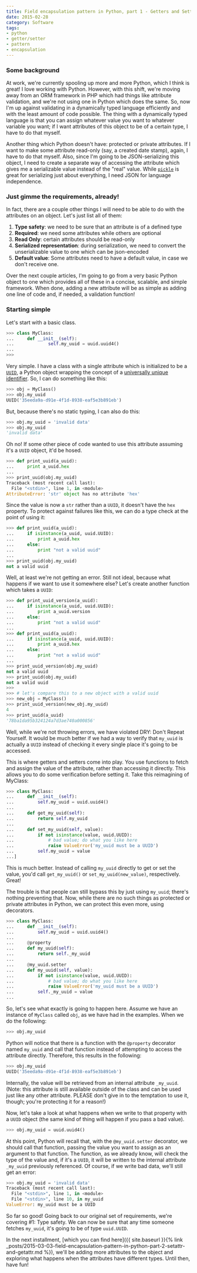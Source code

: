 ```yaml
---
title: Field encapsulation pattern in Python, part 1 - Getters and Setters
date: 2015-02-28
category: Software
tags:
- python
- getter/setter
- pattern
- encapsulation
---
```


### Some background
At work, we're currently spooling up more and more Python, which I think is great! I love working with Python. However,
with this shift, we're moving away from an ORM framework in PHP which had things like attribute validation, and we're not
using one in Python which does the same. So, now I'm up against validating in a dynamically typed language efficiently
and with the least amount of code possible. The thing with a dynamically typed language is that you can assign whatever
value you want to whatever variable you want; if I want attributes of this object to be of a certain type, I have to do
that myself.

Another thing which Python doesn't have: protected or private attributes. If I want to make some attribute read-only 
(say, a created date stamp), again, I have to do that myself. Also, since I'm going to be JSON-serializing this object,
I need to create a separate way of accessing the attribute which gives me a serializable value instead of the "real"
value. While [`pickle`](https://docs.python.org/2.7/library/pickle.html) is great for serializing just about everything, I need JSON for language independence.

### Just gimme the requirements, already!
In fact, there are a couple other things I will need to be able to do with the attributes on an object. Let's just list
all of them:

1. **Type safety**: we need to be sure that an attribute is of a defined type
2. **Required**: we need some attributes while others are optional
3. **Read Only**: certain attributes should be read-only
4. **Serialized representation**: during serialization, we need to convert the unserializable value to one which can be
                                json-encoded
5. **Default value**: Some attributes need to have a default value, in case we don't receive one.

Over the next couple articles, I'm going to go from a very basic Python object to one which provides all of these in a 
concise, scalable, and simple framework. When done, adding a new attribute will be as simple as adding one line of code
and, if needed, a validation function!

### Starting simple
Let's start with a basic class.

```python
>>> class MyClass:
...     def __init__(self):
...             self.my_uuid = uuid.uuid4()
... 
>>>
```

Very simple. I have a class with a single attribute which is initialized to be a [`UUID`](https://docs.python.org/2.7/library/uuid.html), a Python object
wrapping the concept of a [universally unique identifier](http://en.wikipedia.org/wiki/Universally_unique_identifier). So, I can do something like this:

```python
>>> obj = MyClass()
>>> obj.my_uuid
UUID('35eeda9a-d91e-4f1d-8938-eaf5e3b891eb')
```
   
But, because there's no static typing, I can also do this:

```python
>>> obj.my_uuid = 'invalid data'
>>> obj.my_uuid
'invalid data'
```

Oh no! If some other piece of code wanted to use this attribute assuming it's a `UUID` object, it'd be hosed.

```python
>>> def print_uuid(a_uuid):
...     print a_uuid.hex
...
>>> print_uuid(obj.my_uuid)
Traceback (most recent call last):
  File "<stdin>", line 1, in <module>
AttributeError: 'str' object has no attribute 'hex'
```

Since the value is now a `str` rather than a `UUID`, it doesn't have the `hex` property. To protect against failures like this,
we can do a type check at the point of using it:

```python
>>> def print_uuid(a_uuid):
...     if isinstance(a_uuid, uuid.UUID):
...         print a_uuid.hex
...     else:
...         print "not a valid uuid"
... 
>>> print_uuid(obj.my_uuid)
not a valid uuid
```

Well, at least we're not getting an error. Still not ideal, because what happens if we want to use it somewhere else?
Let's create another function which takes a `UUID`:

```python
>>> def print_uuid_version(a_uuid):
...     if isinstance(a_uuid, uuid.UUID):
...         print a_uuid.version
...     else:
...         print "not a valid uuid"
... 
>>> def print_uuid(a_uuid):
...     if isinstance(a_uuid, uuid.UUID):
...         print a_uuid.hex
...     else:
...         print "not a valid uuid"
... 
>>> print_uuid_version(obj.my_uuid)
not a valid uuid
>>> print_uuid(obj.my_uuid)
not a valid uuid
>>>
>>> # let's compare this to a new object with a valid uuid
>>> new_obj = MyClass()
>>> print_uuid_version(new_obj.my_uuid)
4
>>> print_uuid(a_uuid)
'78ba1da95b324124a7d3ae740a000856'
```

Well, while we're not throwing errors, we have violated DRY: Don't Repeat Yourself. It would be much better if we had a
way to verify that `my_uuid` is actually a `UUID` instead of checking it every single place it's going to be accessed.

This is where getters and setters come into play. You use functions to fetch and assign
the value of the attribute, rather than accessing it directly. This allows you to do some verification before setting it.
Take this reimagining of MyClass:

```python
>>> class MyClass:
...     def __init__(self):
...         self.my_uuid = uuid.uuid4()
...
...     def get_my_uuid(self):
...         return self.my_uuid
...
...     def set_my_uuid(self, value):
...         if not isinstance(value, uuid.UUID):
...             # bad value; do what you like here
...             raise ValueError('my_uuid must be a UUID')
...         self.my_uuid = value
...]
```

This is much better. Instead of calling `my_uuid` directly to get or set the value, you'd call `get_my_uuid()` or
`set_my_uuid(new_value)`, respectively. Great!

The trouble is that people can still bypass this by just using `my_uuid`; there's nothing preventing that. Now, while
there are no such things as protected or private attributes in Python, we can protect this even more, using decorators.

```python
>>> class MyClass:
...     def __init__(self):
...         self.my_uuid = uuid.uuid4()
...
...     @property
...     def my_uuid(self):
...         return self._my_uuid
...
...     @my_uuid.setter
...     def my_uuid(self, value):
...         if not isinstance(value, uuid.UUID):
...             # bad value; do what you like here
...             raise ValueError('my_uuid must be a UUID')
...         self._my_uuid = value
...
```

So, let's see what exactly is going to happen here. Assume we have an instance of `MyClass` called `obj`, as we have had
in the examples. When we do the following:

```python
>>> obj.my_uuid
```

Python will notice that there is a function with the `@property` decorator named `my_uuid` and call that function instead
of attempting to access the attribute directly. Therefore, this results in the following:

```python
>>> obj.my_uuid
UUID('35eeda9a-d91e-4f1d-8938-eaf5e3b891eb')
```

Internally, the value will be retrieved from an internal attribute `_my_uuid`. (Note: this attribute is still available
outside of the class and can be used just like any other attribute. PLEASE don't give in to the temptation to use it,
though; you're protecting it for a reason!)
    
Now, let's take a look at what happens when we write to that property with a `UUID` object (the same kind of thing will
happen if you pass a bad value).

```python
>>> obj.my_uuid = uuid.uuid4()
```

At this point, Python will recall that, with the `@my_uuid.setter` decorator, we should call that function, passing the
value you want to assign as an argument to that function. The function, as we already know, will check the type of the
value and, if it's a `UUID`, it will be written to the internal attribute `_my_uuid` previously referenced. Of course,
if we write bad data, we'll still get an error:

```python
>>> obj.my_uuid = 'invalid data'
Traceback (most recent call last):
  File "<stdin>", line 1, in <module>
  File "<stdin>", line 10, in my_uuid
ValueError: my_uuid must be a UUID
```

So far so good! Going back to our original set of requirements, we're covering #1: Type safety. We can now be sure that
any time someone fetches `my_uuid`, it's going to be of type `uuid.UUID`.

In the next installment, [which you can find here]({{ site.baseurl }}{% link _posts/2015-03-03-field-encapsulation-pattern-in-python-part-2-setattr-and-getattr.md %}), we'll be adding more attributes to the object and exploring what happens when the attributes
have different types. Until then, have fun!

